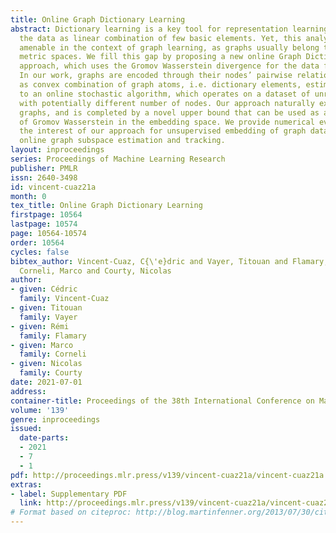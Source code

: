 ```yaml
---
title: Online Graph Dictionary Learning
abstract: Dictionary learning is a key tool for representation learning, that explains
  the data as linear combination of few basic elements. Yet, this analysis is not
  amenable in the context of graph learning, as graphs usually belong to different
  metric spaces. We fill this gap by proposing a new online Graph Dictionary Learning
  approach, which uses the Gromov Wasserstein divergence for the data fitting term.
  In our work, graphs are encoded through their nodes’ pairwise relations and modeled
  as convex combination of graph atoms, i.e. dictionary elements, estimated thanks
  to an online stochastic algorithm, which operates on a dataset of unregistered graphs
  with potentially different number of nodes. Our approach naturally extends to labeled
  graphs, and is completed by a novel upper bound that can be used as a fast approximation
  of Gromov Wasserstein in the embedding space. We provide numerical evidences showing
  the interest of our approach for unsupervised embedding of graph datasets and for
  online graph subspace estimation and tracking.
layout: inproceedings
series: Proceedings of Machine Learning Research
publisher: PMLR
issn: 2640-3498
id: vincent-cuaz21a
month: 0
tex_title: Online Graph Dictionary Learning
firstpage: 10564
lastpage: 10574
page: 10564-10574
order: 10564
cycles: false
bibtex_author: Vincent-Cuaz, C{\'e}dric and Vayer, Titouan and Flamary, R{\'e}mi and
  Corneli, Marco and Courty, Nicolas
author:
- given: Cédric
  family: Vincent-Cuaz
- given: Titouan
  family: Vayer
- given: Rémi
  family: Flamary
- given: Marco
  family: Corneli
- given: Nicolas
  family: Courty
date: 2021-07-01
address:
container-title: Proceedings of the 38th International Conference on Machine Learning
volume: '139'
genre: inproceedings
issued:
  date-parts:
  - 2021
  - 7
  - 1
pdf: http://proceedings.mlr.press/v139/vincent-cuaz21a/vincent-cuaz21a.pdf
extras:
- label: Supplementary PDF
  link: http://proceedings.mlr.press/v139/vincent-cuaz21a/vincent-cuaz21a-supp.pdf
# Format based on citeproc: http://blog.martinfenner.org/2013/07/30/citeproc-yaml-for-bibliographies/
---
```

